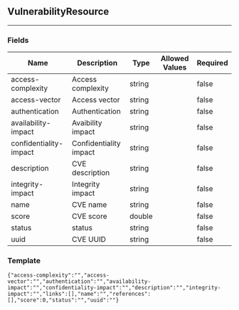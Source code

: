 ## VulnerabilityResource
---
### Fields
| Name | Description | Type | Allowed Values | Required |
| ---- | ----------- | ---- | -------------- | -------- |
| access-complexity | Access complexity | string |  | false |
| access-vector | Access vector | string |  | false |
| authentication | Authentication | string |  | false |
| availability-impact | Avaibility impact | string |  | false |
| confidentiality-impact | Confidentiality impact | string |  | false |
| description | CVE description | string |  | false |
| integrity-impact | Integrity impact | string |  | false |
| name | CVE name | string |  | false |
| score | CVE score | double |  | false |
| status | status | string |  | false |
| uuid | CVE UUID | string |  | false |
### Template
```
{"access-complexity":"","access-vector":"","authentication":"","availability-impact":"","confidentiality-impact":"","description":"","integrity-impact":"","links":[],"name":"","references":[],"score":0,"status":"","uuid":""}
```
